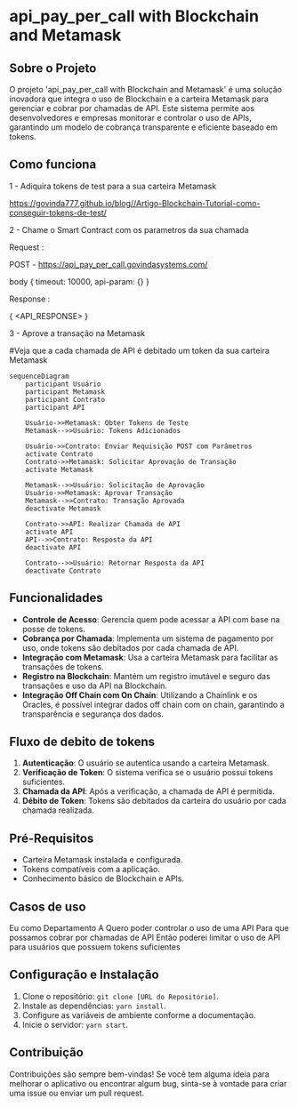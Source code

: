 # api_pay_per_call with Blockchain and Metamask

## Sobre o Projeto

O projeto 'api_pay_per_call with Blockchain and Metamask' é uma solução inovadora que integra o uso de Blockchain e a carteira Metamask para gerenciar e cobrar por chamadas de API. Este sistema permite aos desenvolvedores e empresas monitorar e controlar o uso de APIs, garantindo um modelo de cobrança transparente e eficiente baseado em tokens.

## Como funciona

1 - Adiquira tokens de test para a sua carteira Metamask

https://govinda777.github.io/blog//Artigo-Blockchain-Tutorial-como-conseguir-tokens-de-test/

2 - Chame o Smart Contract com os parametros da sua chamada

Request : 

POST - https://api_pay_per_call.govindasystems.com/

body
{
    timeout: 10000,
    api-param: {}
}

Response :

{
    <API_RESPONSE>
}

3 - Aprove a transação na Metamask

#Veja que a cada chamada de API é debitado um token da sua carteira Metamask

```mermaid
sequenceDiagram
    participant Usuário
    participant Metamask
    participant Contrato
    participant API

    Usuário->>Metamask: Obter Tokens de Teste
    Metamask-->>Usuário: Tokens Adicionados

    Usuário->>Contrato: Enviar Requisição POST com Parâmetros
    activate Contrato
    Contrato->>Metamask: Solicitar Aprovação de Transação
    activate Metamask

    Metamask-->>Usuário: Solicitação de Aprovação
    Usuário->>Metamask: Aprovar Transação
    Metamask-->>Contrato: Transação Aprovada
    deactivate Metamask

    Contrato->>API: Realizar Chamada de API
    activate API
    API-->>Contrato: Resposta da API
    deactivate API

    Contrato-->>Usuário: Retornar Resposta da API
    deactivate Contrato

```


## Funcionalidades

- **Controle de Acesso**: Gerencia quem pode acessar a API com base na posse de tokens.
- **Cobrança por Chamada**: Implementa um sistema de pagamento por uso, onde tokens são debitados por cada chamada de API.
- **Integração com Metamask**: Usa a carteira Metamask para facilitar as transações de tokens.
- **Registro na Blockchain**: Mantém um registro imutável e seguro das transações e uso da API na Blockchain.
- **Integração Off Chain com On Chain**: Utilizando a Chainlink e os Oracles, é possível integrar dados off chain com on chain, garantindo a transparência e segurança dos dados.

## Fluxo de debito de tokens

1. **Autenticação**: O usuário se autentica usando a carteira Metamask.
2. **Verificação de Token**: O sistema verifica se o usuário possui tokens suficientes.
3. **Chamada da API**: Após a verificação, a chamada de API é permitida.
4. **Débito de Token**: Tokens são debitados da carteira do usuário por cada chamada realizada.

## Pré-Requisitos

- Carteira Metamask instalada e configurada.
- Tokens compatíveis com a aplicação.
- Conhecimento básico de Blockchain e APIs.

## Casos de uso

Eu como Departamento A
Quero poder controlar o uso de uma API
Para que possamos cobrar por chamadas de API
Então poderei limitar o uso de API para usuários que possuem tokens suficientes

## Configuração e Instalação

1. Clone o repositório: `git clone [URL do Repositório]`.
2. Instale as dependências: `yarn install`.
3. Configure as variáveis de ambiente conforme a documentação.
4. Inicie o servidor: `yarn start`.

## Contribuição

Contribuições são sempre bem-vindas! Se você tem alguma ideia para melhorar o aplicativo ou encontrar algum bug, sinta-se à vontade para criar uma issue ou enviar um pull request.
